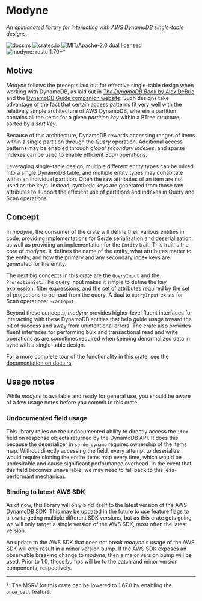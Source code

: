 # Modyne

_An opinionated library for interacting with AWS DynamoDB single-table designs._

[![docs.rs](https://img.shields.io/docsrs/modyne)][docsrs]
[![crates.io](https://img.shields.io/crates/v/modyne)][cratesio]
![MIT/Apache-2.0 dual licensed](https://img.shields.io/crates/l/modyne)
![modyne: rustc 1.70+](https://img.shields.io/badge/modyne-rustc_1.70+-lightgray.svg)†

## Motive

_Modyne_ follows the precepts laid out for effective single-table design when
working with DynamoDB, as laid out in [_The DynamoDB Book_ by Alex DeBrie][DDB]
and the [DynamoDB Guide companion website][DDG]. Such designs take advantage of
the fact that certain access patterns fit very well with the relatively simple
architecture of AWS DynamoDB, wherein a partition contains all the items for a
given _partition key_ within a BTree structure, sorted by a _sort key_.

Because of this architecture, DynamoDB rewards accessing ranges of items within
a single partition through the _Query_ operation. Additional access patterns may
be enabled through _global secondary indexes_, and sparse indexes can be used to
enable efficient _Scan_ operations.

Leveraging single-table design, multiple different entity types can be mixed
into a single DynamoDB table, and multiple entity types may cohabitate within an
individual partition. Often the raw attributes of an item are not used as the
keys. Instead, synthetic keys are generated from those raw attributes to support
the efficient use of partitions and indexes in Query and Scan operations.

## Concept

In _modyne_, the consumer of the crate will define their various entities in
code, providing implementations for Serde serialization and deserialization, as
well as providing an implementation for the `Entity` trait. This trait is the
core of _modyne_. It defines the name of the entity, what attributes matter to
the entity, and how the primary and any secondary index keys are generated for
the entity.

The next big concepts in this crate are the `QueryInput` and the
`ProjectionSet`. The query input makes it simple to define the key expression,
filter expressions, and the set of attributes required by the set of projections
to be read from the query. A dual to `QueryInput` exists for Scan operations:
`ScanInput`.

Beyond these concepts, _modyne_ provides higher-level fluent interfaces for
interacting with these DynamoDB entities that help guide usage toward the pit of
success and away from unintentional errors. The crate also provides fluent
interfaces for performing bulk and transactional read and write operations as
are sometimes required when keeping denormalized data in sync with a
single-table design.

For a more complete tour of the functionality in this crate, see the
[documentation on docs.rs][docsrs].

## Usage notes

While _modyne_ is available and ready for general use, you should be aware of a
few usage notes before you commit to this crate.

### Undocumented field usage

This library relies on the undocumented ability to directly access the `item`
field on response objects returned by the DynamoDB API. It does this because the
deserializer in `serde_dynamo` requires ownership of the items map. Without
directly accessing the field, every attempt to deserialize would require cloning
the entire items map every time, which would be undesirable and cause
significant performance overhead. In the event that this field becomes
unavailable, we may need to fall back to this less-performant mechanism.

### Binding to latest AWS SDK

As of now, this library will only bind itself to the latest version of the AWS
DynamoDB SDK. This may be updated in the future to use feature flags to allow
targeting multiple different SDK versions, but as this crate gets going we will
only target a single version of the AWS SDK, most often the latest version.

An update to the AWS SDK that does not break _modyne_'s usage of the AWS SDK
will only result in a minor version bump. If the AWS SDK exposes an observable
breaking change to _modyne_, then a major version bump will be used. Prior to
1.0, those bumps will be to the patch and minor version components,
respectively.

---

†: The MSRV for this crate can be lowered to 1.67.0 by enabling the
`once_cell` feature.

[cratesio]: https://crates.io/crates/modyne
[docsrs]: https://docs.rs/modyne
[DDB]: https://www.dynamodbbook.com/
[DDG]: https://www.dynamodbguide.com/
